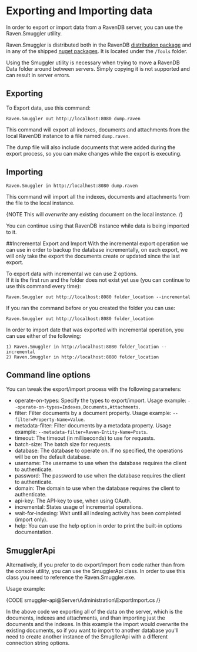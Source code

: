 # Exporting and Importing data

In order to export or import data from a RavenDB server, you can use the Raven.Smuggler utility.

Raven.Smuggler is distributed both in the RavenDB [distribution package](http://builds.hibernatingrhinos.com/Builds/RavenDB) and in any of the shipped [nuget packages](http://ravendb.net/docs/intro/quickstart/adding-ravendb-to-your-application?version=2.0#installing-using-nuget). It is located under the `/Tools` folder.

Using the Smuggler utility is necessary when trying to move a RavenDB Data folder around between servers. Simply copying it is not supported and can result in server errors.

## Exporting

To Export data, use this command:

    Raven.Smuggler out http://localhost:8080 dump.raven

This command will export all indexes, documents and attachments from the local RavenDB instance to a file named `dump.raven`.

The dump file will also include documents that were added during the export process, so you can make changes while the export is executing.

## Importing

    Raven.Smuggler in http://localhost:8080 dump.raven

This command will import all the indexes, documents and attachments from the file to the local instance. 

{NOTE This will _overwrite_ any existing document on the local instance. /}

You can continue using that RavenDB instance while data is being imported to it.

##Incremental Export and Import
With the incremental export operation we can use in order to backup the database incrementally, on each export, we will only take the export the documents create or updated
since the last export.

To export data with incremental we can use 2 options.  
If it is the first run and the folder does not exist yet use (you can continue to use this command every time):

    Raven.Smuggler out http://localhost:8080 folder_location --incremental

If you ran the command before or you created the folder you can use:

    Raven.Smuggler out http://localhost:8080 folder_location


In order to import date that was exported with incremental operation, you can use either of the following:

    1) Raven.Smuggler in http://localhost:8080 folder_location --incremental
    2) Raven.Smuggler in http://localhost:8080 folder_location

## Command line options

You can tweak the export/import process with the following parameters:

 - operate-on-types: Specify the types to export/import. Usage example: `--operate-on-types=Indexes,Documents,Attachments`.
 - filter: Filter documents by a document property. Usage example: `--filter=Property-Name=Value`.
 - metadata-filter: Filter documents by a metadata property. Usage example: `--metadata-filter=Raven-Entity-Name=Posts`.
 - timeout: The timeout (in milliseconds) to use for requests.
 - batch-size: The batch size for requests.
 - database: The database to operate on. If no specified, the operations will be on the default database.
 - username: The username to use when the database requires the client to authenticate.
 - password: The password to use when the database requires the client to authenticate.
 - domain: The domain to use when the database requires the client to authenticate.
 - api-key: The API-key to use, when using OAuth.
 - incremental: States usage of incremental operations.
 - wait-for-indexing: Wait until all indexing activity has been completed (import only).
 - help: You can use the help option in order to print the built-in options documentation.

## SmugglerApi

Alternatively, if you prefer to do export/import from code rather than from the console utility, you can use the SmugglerApi class. In order to use this class you need to reference the Raven.Smuggler.exe.

Usage example:

{CODE smuggler-api@Server\Administration\ExportImport.cs /}

In the above code we exporting all of the data on the server, which is the documents, indexes and attachments, and than importing just the documents and the indexes. In this example the import would overwrite the existing documents, so if you want to import to another database you'll need to create another instance of the SmugllerApi with a different connection string options.